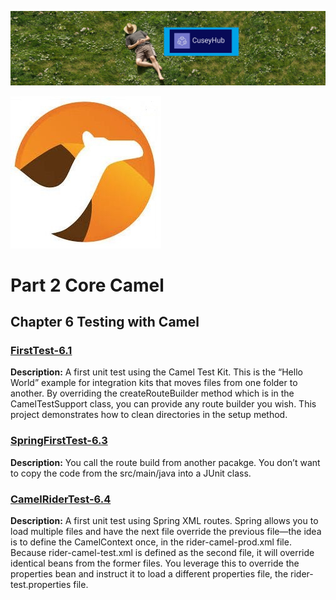 ![CuseyHub](https://github.com/cusey/ImageForWiki/blob/master/Logos/CuseyHub_Banner_Small.jpg)

![Apache Camel Logo](https://github.com/cusey/ImageForWiki/blob/master/Logos/ApacheCamelLogo.JPG)


# Part 2 Core Camel    

## Chapter 6 Testing with Camel   

###  [FirstTest-6.1](https://github.com/cusey/ApacheCamelInAction/tree/main/Chapter6/FirstTest-6.1)  

**Description:** A first unit test using the Camel Test Kit. This is the “Hello World” example for integration kits that moves files from one folder to another. By overriding the createRouteBuilder method which is in the CamelTestSupport class, you can provide any route builder you wish. This project demonstrates how to clean directories in the setup method.       

###  [SpringFirstTest-6.3](https://github.com/cusey/ApacheCamelInAction/tree/main/Chapter6/SpringFirstTest-6.3) 

**Description:** You call the route build from another pacakge. You don’t want to copy the code from the src/main/java into a JUnit class.     


###  [CamelRiderTest-6.4](https://github.com/cusey/ApacheCamelInAction/tree/main/Chapter6/CamelRiderTest-6.4)  

**Description:** A first unit test using Spring XML routes. Spring allows you to load multiple files and have the next file override the previous file—the idea is to define the CamelContext once, in the rider-camel-prod.xml file. Because rider-camel-test.xml is defined as the second file, it will override identical beans from the former files. You leverage this to override the properties bean and instruct it to load a different properties file, the rider-test.properties file.     



